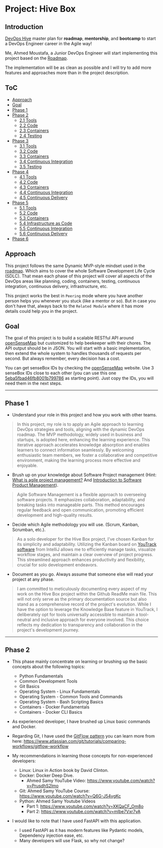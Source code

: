 # Project: Hive Box
## Introduction


[DevOps Hive](https://devopshive.net/) master plan for **roadmap**, **mentorship**, and **bootcamp** to start a DevOps Engineer career in the Agile way!


Me, Ahmed Moustafa, a Junior DevOps Engineer will start implementing this project based on the [Roadmap](https://github.com/DevOpsHiveHQ/dynamic-devops-roadmap/tree/main/projects/hivebox#approach).


The implementation will be as clean as possible and I will try to add more features and approaches more than in the project description.

<!-- omit in toc -->
## ToC

- [Approach](#approach)
- [Goal](#goal)
- [Phase 1](#phase-1)
- [Phase 2](#phase-2)
  - [2.1 Tools](#21-tools)
  - [2.2 Code](#22-code)
  - [2.3 Containers](#23-containers)
  - [2.4 Testing](#24-testing)
- [Phase 3](#phase-3)
  - [3.1 Tools](#31-tools)
  - [3.2 Code](#32-code)
  - [3.3 Containers](#33-containers)
  - [3.4 Continuous Integration](#34-continuous-integration)
  - [3.5 Testing](#35-testing)
- [Phase 4](#phase-4)
  - [4.1 Tools](#41-tools)
  - [4.2 Code](#42-code)
  - [4.3 Containers](#43-containers)
  - [4.4 Continuous Integration](#44-continuous-integration)
  - [4.5 Continuous Delivery](#45-continuous-delivery)
- [Phase 5](#phase-5)
  - [5.1 Tools](#51-tools)
  - [5.2 Code](#52-code)
  - [5.3 Containers](#53-containers)
  - [5.4 Infrastructure as Code](#54-infrastructure-as-code)
  - [5.5 Continuous Integration](#55-continuous-integration)
  - [5.6 Continuous Delivery](#56-continuous-delivery)
- [Phase 6](#phase-6)

## Approach

This project follows the same Dynamic MVP-style mindset used in the [roadmap](../../). Which aims to cover the whole Software Development Life Cycle (SDLC). That mean each phase of this project will cover all aspects of the DevOps areas like planning, coding, containers, testing, continuous integration, continuous delivery, infrastructure, etc.

This project works the best in `Peering` mode where you have another person helps you whenever you stuck (like a mentor or so). But in case you don't have that, always back to the `Related Module` where it has more details could help you in the project.




## Goal

The goal of this project is to build a scalable RESTful API around [openSenseMap](https://opensensemap.org/) but customized to help beekeeper with their chores. The API output should be in JSON. You will start with a basic implementation, then extend the whole system to handles thousands of requests per second. But always remember, every decision has a cost.

You can get senseBox IDs by checking the [openSenseMap](https://opensensemap.org/) website. Use 3 senseBox IDs close to each other (you can use this one [5eba5fbad46fb8001b799786](https://opensensemap.org/explore/5eba5fbad46fb8001b799786) as starting point). Just copy the IDs, you will need them in the next steps.

---

## Phase 1

- Understand your role in this project and how you work with other teams.

> In this project, my role is to apply an Agile approach to learning DevOps strategies and tools, aligning with the dynamic DevOps roadmap. The MVP methodology, widely used in business and startups, is adopted here, enhancing the learning experience. This iterative approach accelerates knowledge absorption and enables learners to connect information seamlessly. By welcoming enthusiastic team members, we foster a collaborative and competitive environment, making the learning process more effective and enjoyable.


- Brush up on your knowledge about Software Project management (Hint: [What is agile project management?](https://www.apm.org.uk/resources/find-a-resource/agile-project-management/) And [Introduction to Software Product Management](https://www.coursera.org/learn/introduction-to-software-product-management)).

> Agile Software Management is a flexible approach to overseeing software projects. It emphasizes collaboration, adaptability, and breaking tasks into manageable parts. This method encourages regular feedback and open communication, promoting efficient development and high-quality results. 


- Decide which Agile methodology you will use. (Scrum, Kanban, Scrumban, etc.).

> As a solo developer for the Hive Box project, I've chosen Kanban for its simplicity and adaptability. Utilizing the Kanban board on [YouTrack software](https://hivebox-geekahmed.youtrack.cloud) from IntelliJ allows me to efficiently manage tasks, visualize workflow stages, and maintain a clear overview of project progress. This streamlined approach enhances productivity and flexibility, crucial for solo development endeavors.


- Document as you go. Always assume that someone else will read your project at any phase.

> I am committed to meticulously documenting every aspect of my work on the Hive Box project within the Github ReadMe main file. This will not only serve as the primary documentation source but also stand as a comprehensive record of the project's evolution. While I have the option to leverage the Knowledge Base feature in YouTrack, I deliberately opt for tools universally accessible to maintain a tool-neutral and inclusive approach for everyone involved. This choice reflects my dedication to transparency and collaboration in the project's development journey. 



---

## Phase 2

- This phase mainly concentrate on learning or brushing up the basic concepts about the following topics:

  - Python Fundamentals
  - Common Development Tools
  - Git Basics
  - Operating System - Linux Fundamentals
  - Operating System - Common Tools and Commands
  - Operating System - Bash Scripting Basics
  - Containers - Docker Fundamentals
  - Containers - Docker CLI Basics

- As experienced developer, I have brushed up Linux basic commands and Docker.
- Regarding Git, I have used the [GitFlow pattern](https://www.atlassian.com/git/tutorials/comparing-workflows/gitflow-workflow) you can learn more from here: https://www.atlassian.com/git/tutorials/comparing-workflows/gitflow-workflow
- My recommendations in learning those concepts for non-experienced developers:
  - Linux: Linux in Action book by David Clinton.
  - Docker: Docker Deep Dive.
    - Ahmed Samy YouTube Video: https://www.youtube.com/watch?v=PrusdhS2lmo
  - Git: Ahmed Samy YouTube Course: https://www.youtube.com/watch?v=Q6G-J54vgKc
  - Python: Ahmed Samy Youtube Videos
    - Part 1: https://www.youtube.com/watch?v=XKQaCF_Om8o
    - Part 2: https://www.youtube.com/watch?v=mlbe7Vxr7yA

- I would like to note that I have used FastAPI with this application.
  - I used FastAPI as it has modern features like Pydantic models, Dependency injection ease, etc.
  - Many developers will use Flask, so why not change?

